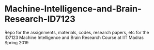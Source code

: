 # Machine-Intelligence-and-Brain-Research-ID7123
Repo for the assignments, materials, codes, research papers, etc for the ID7123 Machine Intelligence and Brain Research Course at IIT Madras Spring 2019
